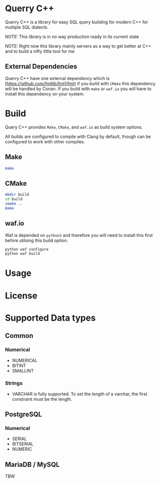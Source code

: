 # Querry C++ 

Querry C++ is a library for easy SQL query building for modern C++ for multiple SQL dialects. 

*NOTE:* This library is in no way production ready in its current state 

*NOTE:* Right now this library mainly servers as a way to get better at C++ and to build a nifty little tool for me 

## External Dependencies

Querry C++ have one external dependency which is [https://github.com/fmtlib/fmt](fmt) if you build with `CMake` this dependency will be handled by Conan. 
If you build with `make` or `waf.io` you will have to install this dependency on your system. 

# Build 

Query C++ provides `Make`, `CMake`, and `waf.io` as build system options. 

All builds are configured to compile with Clang by default, though can be configured to work with other compiles. 

## Make 

```bash
make
```

## CMake

```bash
mkdir build 
cd build
cmake ..
make 
```

## waf.io

Waf is depended on `python3` and therefore you will need to install this first before utilsing this build option. 

```bash
python waf configure 
python waf build
```

# Usage 





# License 


# Supported Data types

## Common 

### Numerical 

- NUMERICAL
- BITINT
- SMALLINT

### Strings 

- VARCHAR is fully supported. To set the length of a varchar, the first constraint must be the length.  

## PostgreSQL

### Numerical

- SERIAL
- BITSERIAL
- NUMERIC

## MariaDB / MySQL

TBW
